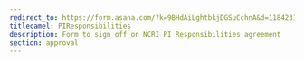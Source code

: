 ```yaml
---
redirect_to: https://form.asana.com/?k=9BHdAiLghtbkjDGSuCchnA&d=11842311694989
titlecamel: PIResponsibilities
description: Form to sign off on NCRI PI Responsibilities agreement
section: approval
---
```

